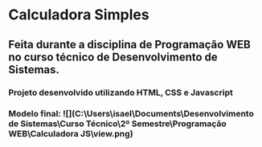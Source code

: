 # Calculadora Simples 
## Feita durante a disciplina de Programação WEB no curso técnico de Desenvolvimento de Sistemas.

### Projeto desenvolvido utilizando HTML, CSS e Javascript

### Modelo final:  ![](C:\Users\isael\Documents\Desenvolvimento de Sistemas\Curso Técnico\2º Semestre\Programação WEB\Calculadora JS\view.png)

